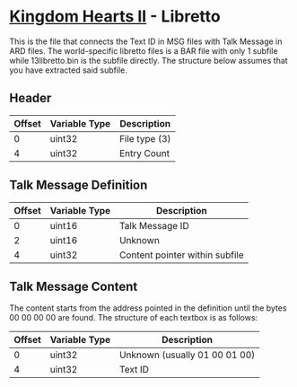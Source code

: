 # [Kingdom Hearts II](../../index.md) - Libretto

This is the file that connects the Text ID in MSG files with Talk Message in ARD files. The world-specific libretto files is a BAR file with only 1 subfile while 13libretto.bin is the subfile directly. The structure below assumes that you have extracted said subfile.

## Header

| Offset | Variable Type | Description |
|--------|---------------|-------------|
| 0 	 | uint32 | File type (3)
| 4 	 | uint32 | Entry Count

## Talk Message Definition

| Offset | Variable Type | Description |
|--------|---------------|-------------|
| 0 	 | uint16 | Talk Message ID
| 2 	 | uint16 | Unknown
| 4 	 | uint32 | Content pointer within subfile

## Talk Message Content

The content starts from the address pointed in the definition until the bytes 00 00 00 00 are found. The structure of each textbox is as follows:

| Offset | Variable Type | Description |
|--------|---------------|-------------|
| 0 	 | uint32 | Unknown (usually 01 00 01 00)
| 4 	 | uint32 | Text ID
